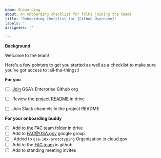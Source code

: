 ```yaml
---
name: Onboarding 
about: An onboarding checklist for folks joining the team!
title: 'Onboarding checklist for {Github Username}'
labels: ''
assignees: ''

---
```


**Background**

Welcome to the team!

Here's a few pointers to get you started as well as a checklist to make sure you've got access to :all-the-things:!


**For you**
- [ ] [Join](https://github.com/GSA/GitHub-Administration#joining-the-gsa-enterprise-organization) GSA’s Enterprise Github org
- [ ] Review the [project README](https://docs.google.com/document/d/1g8nYqYS_ifFlZB-DBgfeSoJRMB__EqWsmLnacyk-bDI/) in drive
- [ ] Join Slack channels in the project README


**For your onboarding buddy**
- [ ] Add to the FAC team folder in drive
- [ ] Add to [FAC@GSA.gov](https://groups.google.com/a/gsa.gov/g/fac) google group
- [ ] <Engineering> Added to `gsa-10x-prototyping` Organization in cloud.gov
- [ ] Add to the [FAC team](https://github.com/orgs/GSA-TTS/teams/fac-team) in github
- [ ] Add to standing meeting invites

